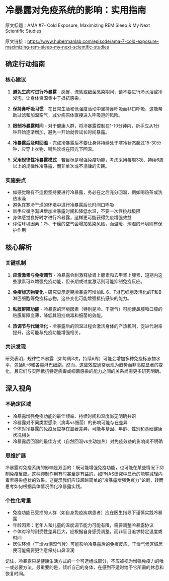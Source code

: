 # 冷暴露对免疫系统的影响：实用指南

原文标题：AMA #7- Cold Exposure, Maximizing REM Sleep & My Next Scientific Studies

原文链接：https://www.hubermanlab.com/episode/ama-7-cold-exposure-maximizing-rem-sleep-my-next-scientific-studies

## 确定行动指南

### 核心建议

1. **避免生病时进行冷暴露** - 感冒、流感或细菌感染期间，请不要进行冷水浴或冷浸泡，让身体资源集中于抵抗感染。

2. **保持鼻呼吸习惯** - 在日常生活和低强度活动中坚持鼻呼吸而非口呼吸，这能帮助过滤和加温空气，减少病原体直接进入呼吸道的风险。

3. **限制冷暴露时间** - 对于健康人群，将冷暴露控制在1-10分钟内，新手应从1分钟开始逐渐增加，避免一开始就尝试长时间暴露。

4. **冷暴露后及时回温** - 完成冷暴露后不要让身体持续处于寒冷状态超过15-30分钟，应穿上衣物、喝热饮或在阳光下回温。

5. **采用规律性冷暴露模式** - 若目标是增强免疫功能，考虑采用每周3次、持续6周以上的规律性冷暴露，而非单次或不规律的实践。

### 实施要点

- 如感觉略有不适但坚持要进行冷暴露，务必在之后充分回温，例如喝热茶或洗热水澡
- 避免在寒冷干燥的环境中进行冷暴露后长时间口呼吸
- 新手应循序渐进增加冷暴露时间和降低水温，不要一次性挑战极限
- 身体感觉良好时才进行冷暴露，这样更可能获得免疫增强效益
- 评估环境因素：冷、干燥的空气会增加感染风险，而温暖、潮湿的环境则有保护作用

## 核心解析

### 关键机制

1. **应激激素与免疫调节** - 冷暴露会刺激释放肾上腺素和去甲肾上腺素，短期内这些激素可以增强免疫功能，但长期或过度激活则可能抑制免疫反应。

2. **免疫标志物变化** - 研究显示定期冷暴露可增加IL-6、T淋巴细胞及活化的T和B淋巴细胞等免疫标志物，这些变化可能增强抵抗感染的能力。

3. **粘膜屏障功能** - 冷暴露的环境因素（特别是冷、干空气）可能使鼻腔和口腔的粘膜屏障变薄，降低其阻挡病毒和细菌的效能。

4. **热调节与代谢活化** - 冷暴露后的回温过程会激活身体的产热机制，促进代谢率提升，这可能与免疫功能增强相关。

### 共识发现

研究表明，规律性冷暴露（如每周3次，持续6周）可能会增加多种免疫标志物水平，包括IL-6和各类淋巴细胞。然而，这些效应通常表现为趋势而非高度显著的变化，且它们与实际抵抗特定病毒或细菌感染的能力之间的关系尚需更多研究明确。

## 深入视角

### 不确定区域

- 冷暴露增强免疫功能的最佳频率、持续时间和温度尚无明确共识
- 冷暴露对不同类型感染（病毒vs细菌）的影响可能存在差异
- 个体对冷暴露的免疫反应存在显著差异，可能与基因、年龄、性别和基础健康状况相关
- 冷暴露后回温的最佳方式（自然回温vs主动加热）对免疫效益的影响尚不明确

### 思维扩展

冷暴露对免疫系统的影响是双面的：既可能增强免疫功能，也可能在某些情况下抑制免疫反应。这种抑制作用有时甚至是有益的，如PNAS研究中显示的能够减轻内毒素感染症状的效果。这提示我们应该超越简单的"冷暴露增强免疫力"论断，转而思考如何根据具体情况优化冷暴露实践。

### 个性化考量

- 免疫功能已受损的人群（如自身免疫疾病患者）应在医生指导下谨慎实践冷暴露
- 年龄因素：老年人和儿童的温度调节能力可能有限，需要调整冷暴露协议
- 个体对冷的耐受性差异巨大，应根据自身感受调整，而非盲目追求特定温度或时间
- 居住环境（干燥vs潮湿气候）可能影响冷暴露后的免疫反应，干燥气候区域居民可能需要更注意保持口鼻湿润

记住，冷暴露只是健康生活方式的一个可选组成部分，不应被视为增强免疫力的唯一或必要方法。最重要的是，倾听自己的身体，在感到不适时给予它所需的休息和恢复时间。
